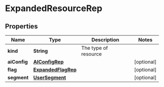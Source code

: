 

# ExpandedResourceRep


## Properties

| Name | Type | Description | Notes |
|------------ | ------------- | ------------- | -------------|
|**kind** | **String** | The type of resource |  |
|**aiConfig** | [**AIConfigRep**](AIConfigRep.md) |  |  [optional] |
|**flag** | [**ExpandedFlagRep**](ExpandedFlagRep.md) |  |  [optional] |
|**segment** | [**UserSegment**](UserSegment.md) |  |  [optional] |



